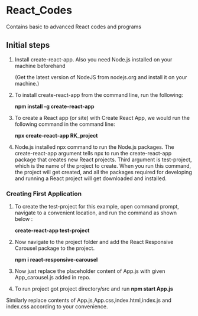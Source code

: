 # React_Codes
Contains basic to advanced React codes and programs 

## Initial steps
1. Install create-react-app. Also you need Node.js installed on your machine beforehand 
   
   (Get the latest version of NodeJS from nodejs.org and install it on your machine.) 

2. To install create-react-app from the command line, run the following:

    **npm install -g create-react-app**
3. To create a React app (or site) with Create React App, we would run the following command in the command line:
    
   **npx create-react-app RK_project**
    
4. Node.js installed npx command to run the Node.js packages. The create-react-app argument tells npx to run the create-react-app package that creates new React projects. Third argument is test-project, which is the name of the project to create. When you run this command, the project will get created, and all the packages required for developing and running a React project will get downloaded and installed.

### Creating First Application
1. To create the test-project for this example, open command prompt, navigate to a convenient location, and run the command as shown below :
    
   **create-react-app test-project**
2. Now navigate to the project folder and add the React Responsive Carousel package to the project.

    **npm i react-responsive-carousel**

3. Now just replace the placeholder content of App.js with given App_carousel.js added in repo.

4. To run project got project directory/src and run **npm start App.js**

Similarly replace contents of App.js,App.css,index.html,index.js and index.css according to your convenience.

